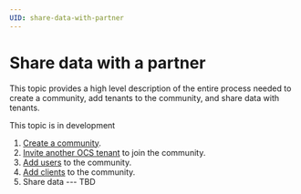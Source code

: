 ```yaml
---
UID: share-data-with-partner
---
```


# Share data with a partner

This topic provides a high level description of the entire process needed to create a community, add tenants to the community, and share data with tenants.

This topic is in development

1. [Create a community](xref:add-community). 
2. [Invite another OCS tenant](xref:managecommunity#add-a-tenant-to-a-community) to join the community.
3. [Add users](xref:managecommunityusers#add-users-to-a-community) to the community.
4. [Add clients](xref:managecommunityclients#add-clients-to-a-community) to the community.
5. Share data --- TBD
